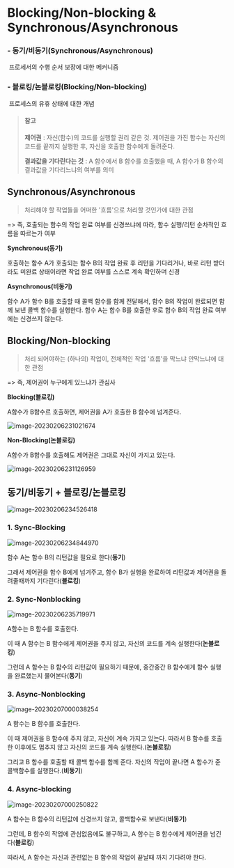 # Blocking/Non-blocking & Synchronous/Asynchronous

### - 동기/비동기(Synchronous/Asynchronous)

​	프로세서의 수행 순서 보장에 대한 메커니즘

### - 블로킹/논블로킹(Blocking/Non-blocking)

​	프로세스의 유휴 상태에 대한 개념

> #### 참고
>
> **제어권** : 자신(함수)의 코드를 실행할 권리 같은 것. 제어권을 가진 함수는 자신의 코드를 끝까지 실행한 후, 자신을 호출한 함수에게 돌려준다.
>
> **결과값을 기다린다는 것** : A 함수에서 B 함수를 호출했을 때, A 함수가 B 함수의 결과값을 기다리느냐의 여부를 의미



## Synchronous/Asynchronous

> 처리해야 할 작업들을 어떠한 '흐름'으로 처리할 것인가에 대한 관점

=> 즉, 호출되는 함수의 작업 완료 여부를 신경쓰냐에 따라, 함수 실행/리턴 순차적인 흐름을 따르는가 여부

**Synchronous(동기)**

호출하는 함수 A가 호출되는 함수 B의 작업 완료 후 리턴을 기다리거나, 바로 리턴 받더라도 미완료 상태이라면 작업 완료 여부를 스스로 계속 확인하며 신경

**Asynchronous(비동기)**

함수 A가 함수 B를 호출할 때 콜백 함수를 함께 전달해서, 함수 B의 작업이 완료되면 함께 보낸 콜백 함수를 실행한다. 함수 A는 함수 B를 호출한 후로 함수 B의 작업 완료 여부에는 신경쓰지 않는다.



## Blocking/Non-blocking

> 처리 되어야하는 (하나의) 작업이, 전체적인 작업 '흐름'을 막느냐 안막느냐에 대한 관점

=>  즉, 제어권이 누구에게 있느냐가 관심사

**Blocking(블로킹)**

A함수가 B함수르 호출하면, 제어권을 A가 호출한 B 함수에 넘겨준다.

![image-20230206231021674](C:\Users\dongi\OneDrive\문서\SSAFY\dongind_oct\CS스터디\CS_Information_for_developer\Network\assets\image-20230206231021674.png)

**Non-Blocking(논블로킹)**

A함수가 B함수를 호출해도 제어권은 그대로 자신이 가지고 있는다.

![image-20230206231126959](C:\Users\dongi\OneDrive\문서\SSAFY\dongind_oct\CS스터디\CS_Information_for_developer\Network\assets\image-20230206231126959.png)

## 동기/비동기 + 블로킹/논블로킹

![image-20230206234526418](C:\Users\dongi\OneDrive\문서\SSAFY\dongind_oct\CS스터디\CS_Information_for_developer\Network\assets\image-20230206234526418.png)

### 1. Sync-Blocking

![image-20230206234844970](C:\Users\dongi\OneDrive\문서\SSAFY\dongind_oct\CS스터디\CS_Information_for_developer\Network\assets\image-20230206234844970.png)

함수 A는 함수 B의 리턴값을 필요로 한다(**동기**)

그래서 제어권을 함수 B에게 넘겨주고, 함수 B가 실행을 완료하여 리턴값과 제어권을 돌려줄때까지 기다린다(**블로킹**)

### 2. Sync-Nonblocking

![image-20230206235719971](C:\Users\dongi\OneDrive\문서\SSAFY\dongind_oct\CS스터디\CS_Information_for_developer\Network\assets\image-20230206235719971.png)

A함수는 B 함수를 호출한다.

이 때 A 함수는 B 함수에게 제어권을 주지 않고, 자신의 코드를 계속 실행한다(**논블로킹**)

그런데 A 함수는 B 함수의 리턴값이 필요하기 때문에, 중간중간 B 함수에게 함수 실행을 완료했는지 물어본다(**동기**)

### 3. Async-Nonblocking

![image-20230207000038254](C:\Users\dongi\OneDrive\문서\SSAFY\dongind_oct\CS스터디\CS_Information_for_developer\Network\assets\image-20230207000038254.png)

A 함수는 B 함수를 호출한다.

이 때 제어권을 B 함수에 주지 않고, 자신이 계속 가지고 있는다. 따라서 B 함수를 호출한 이후에도 멈추지 않고 자신의 코드를 계속 실행한다.(**논블로킹**)

그리고 B 함수를 호출할 때 콜백 함수를 함께 준다. 자신의 작업이 끝나면 A 함수가 준 콜백함수를 실행한다.(**비동기**)

### 4. Async-blocking

![image-20230207000250822](C:\Users\dongi\OneDrive\문서\SSAFY\dongind_oct\CS스터디\CS_Information_for_developer\Network\assets\image-20230207000250822.png)

A 함수는 B 함수의 리턴값에 신경쓰지 않고, 콜백함수로 보낸다(**비동기**)

그런데, B 함수의 작업에 관심없음에도 불구하고, A 함수는 B 함수에게 제어권을 넘긴다(**블로킹**)

따라서, A 함수는 자신과 관련없는 B 함수의 작업이 끝날때 까지 기다려야 한다.